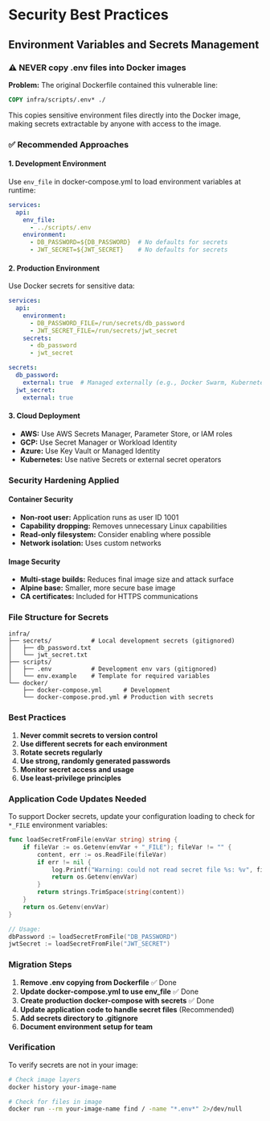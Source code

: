 # Security Best Practices

## Environment Variables and Secrets Management

### ⚠️ NEVER copy .env files into Docker images

**Problem:** The original Dockerfile contained this vulnerable line:

```dockerfile
COPY infra/scripts/.env* ./
```

This copies sensitive environment files directly into the Docker image, making secrets extractable by anyone with access to the image.

### ✅ Recommended Approaches

#### 1. Development Environment

Use `env_file` in docker-compose.yml to load environment variables at runtime:

```yaml
services:
  api:
    env_file:
      - ../scripts/.env
    environment:
      - DB_PASSWORD=${DB_PASSWORD}  # No defaults for secrets
      - JWT_SECRET=${JWT_SECRET}    # No defaults for secrets
```

#### 2. Production Environment

Use Docker secrets for sensitive data:

```yaml
services:
  api:
    environment:
      - DB_PASSWORD_FILE=/run/secrets/db_password
      - JWT_SECRET_FILE=/run/secrets/jwt_secret
    secrets:
      - db_password
      - jwt_secret

secrets:
  db_password:
    external: true  # Managed externally (e.g., Docker Swarm, Kubernetes)
  jwt_secret:
    external: true
```

#### 3. Cloud Deployment

- **AWS:** Use AWS Secrets Manager, Parameter Store, or IAM roles
- **GCP:** Use Secret Manager or Workload Identity
- **Azure:** Use Key Vault or Managed Identity
- **Kubernetes:** Use native Secrets or external secret operators

### Security Hardening Applied

#### Container Security

- **Non-root user:** Application runs as user ID 1001
- **Capability dropping:** Removes unnecessary Linux capabilities
- **Read-only filesystem:** Consider enabling where possible
- **Network isolation:** Uses custom networks

#### Image Security

- **Multi-stage builds:** Reduces final image size and attack surface
- **Alpine base:** Smaller, more secure base image
- **CA certificates:** Included for HTTPS communications

### File Structure for Secrets

```text
infra/
├── secrets/           # Local development secrets (gitignored)
│   ├── db_password.txt
│   └── jwt_secret.txt
├── scripts/
│   ├── .env           # Development env vars (gitignored)
│   └── env.example    # Template for required variables
└── docker/
    ├── docker-compose.yml      # Development
    └── docker-compose.prod.yml # Production with secrets
```

### Best Practices

1. **Never commit secrets to version control**
2. **Use different secrets for each environment**
3. **Rotate secrets regularly**
4. **Use strong, randomly generated passwords**
5. **Monitor secret access and usage**
6. **Use least-privilege principles**

### Application Code Updates Needed

To support Docker secrets, update your configuration loading to check for `*_FILE` environment variables:

```go
func loadSecretFromFile(envVar string) string {
    if fileVar := os.Getenv(envVar + "_FILE"); fileVar != "" {
        content, err := os.ReadFile(fileVar)
        if err != nil {
            log.Printf("Warning: could not read secret file %s: %v", fileVar, err)
            return os.Getenv(envVar)
        }
        return strings.TrimSpace(string(content))
    }
    return os.Getenv(envVar)
}

// Usage:
dbPassword := loadSecretFromFile("DB_PASSWORD")
jwtSecret := loadSecretFromFile("JWT_SECRET")
```

### Migration Steps

1. **Remove .env copying from Dockerfile** ✅ Done
2. **Update docker-compose.yml to use env_file** ✅ Done
3. **Create production docker-compose with secrets** ✅ Done
4. **Update application code to handle secret files** (Recommended)
5. **Add secrets directory to .gitignore**
6. **Document environment setup for team**

### Verification

To verify secrets are not in your image:

```bash
# Check image layers
docker history your-image-name

# Check for files in image
docker run --rm your-image-name find / -name "*.env*" 2>/dev/null
```

